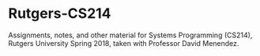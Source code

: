 # Rutgers-CS214 #

Assignments, notes, and other material for Systems Programming (CS214), Rutgers University Spring 2018, taken with Professor David Menendez.
